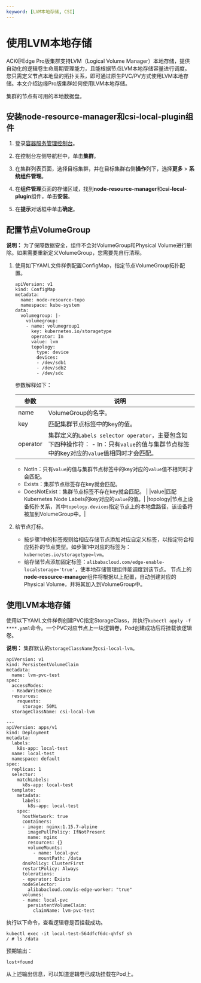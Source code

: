 ```yaml
---
keyword: [LVM本地存储, CSI]
---
```


# 使用LVM本地存储

ACK@Edge Pro版集群支持LVM（Logical Volume Manager）本地存储，提供自动化的逻辑卷生命周期管理能力，且能根据节点LVM本地存储容量进行调度。您只需定义节点本地盘的拓扑关系，即可通过原生PVC/PV方式使用LVM本地存储。本文介绍边缘Pro版集群如何使用LVM本地存储。

集群的节点有可用的本地数据盘。

## 安装node-resource-manager和csi-local-plugin组件

1.  登录[容器服务管理控制台](https://cs.console.aliyun.com)。

2.  在控制台左侧导航栏中，单击**集群**。

3.  在集群列表页面，选择目标集群，并在目标集群右侧**操作**列下，选择**更多** \> **系统组件管理**。

4.  在**组件管理**页面的存储区域，找到**node-resource-manager**和**csi-local-plugin**组件，单击**安装**。

5.  在**提示**对话框中单击**确定**。


## 配置节点VolumeGroup

**说明：** 为了保障数据安全，组件不会对VolumeGroup和Physical Volume进行删除。如果需要重新定义VolumeGroup，您需要先自行清理。

1.  使用如下YAML文件样例配置ConfigMap，指定节点VolumeGroup拓扑配置。

    ```
    apiVersion: v1
    kind: ConfigMap
    metadata:
      name: node-resource-topo
      namespace: kube-system
    data:
      volumegroup: |-
        volumegroup:
        - name: volumegroup1
          key: kubernetes.io/storagetype
          operator: In
          value: lvm
          topology:
            type: device
            devices:
            - /dev/sdb1
            - /dev/sdb2
            - /dev/sdc
    ```

    参数解释如下：

    |参数|说明|
    |--|--|
    |name|VolumeGroup的名字。|
    |key|匹配集群节点标签中的key的值。|
    |operator|集群定义的`Labels selector operator`，主要包含如下四种操作符：    -   In：只有`value`的值与集群节点标签中的key对应的`value`值相同时才会匹配。
    -   NotIn：只有`value`的值与集群节点标签中的key对应的`value`值不相同时才会匹配。
    -   Exists：集群节点标签存在key就会匹配。
    -   DoesNotExist：集群节点标签不存在key就会匹配。 |
    |value|匹配Kubernetes Node Labels的key对应的`value`的值。|
    |topology|节点上设备拓扑关系，其中`topology.devices`指定节点上的本地盘路径，该设备将被加到VolumeGroup中。|

2.  给节点打标。

    -   按步骤1中的标签规则给相应存储节点添加对应自定义标签，以指定符合相应拓扑的节点类型。如步骤1中对应的标签为：`kubernetes.io/storagetype=lvm`。
    -   给存储节点添加固定标签：`alibabacloud.com/edge-enable-localstorage='true'`，使本地存储管理组件能调度到该节点。
    节点上的**node-resource-manager**组件将根据以上配置，自动创建对应的Physical Volume，并将其加入到VolumeGroup中。


## 使用LVM本地存储

使用以下YAML文件样例创建PVC指定StorageClass，并执行`kubectl apply -f ****.yaml`命令。一个PVC对应节点上一块逻辑卷，Pod创建成功后将挂载该逻辑卷。

**说明：** 集群默认的`storageClassName`为`csi-local-lvm`。

```
apiVersion: v1
kind: PersistentVolumeClaim
metadata:
  name: lvm-pvc-test
spec:
  accessModes:
  - ReadWriteOnce
  resources:
    requests:
      storage: 50Mi
  storageClassName: csi-local-lvm

---
apiVersion: apps/v1
kind: Deployment
metadata:
  labels:
    k8s-app: local-test
  name: local-test
  namespace: default
spec:
  replicas: 1
  selector:
    matchLabels:
      k8s-app: local-test
  template:
    metadata:
      labels:
        k8s-app: local-test
    spec:
      hostNetwork: true
      containers:
      - image: nginx:1.15.7-alpine
        imagePullPolicy: IfNotPresent
        name: nginx
        resources: {}
        volumeMounts:
          - name: local-pvc
            mountPath: /data
      dnsPolicy: ClusterFirst
      restartPolicy: Always
      tolerations:
      - operator: Exists
      nodeSelector:
        alibabacloud.com/is-edge-worker: "true"
      volumes:
      - name: local-pvc
        persistentVolumeClaim: 
          claimName: lvm-pvc-test
```

执行以下命令，查看逻辑卷是否挂载成功。

```
kubectl exec -it local-test-564dfcf6dc-qhfsf sh
/ # ls /data
```

预期输出：

```
lost+found
```

从上述输出信息，可以知道逻辑卷已成功挂载在Pod上。


